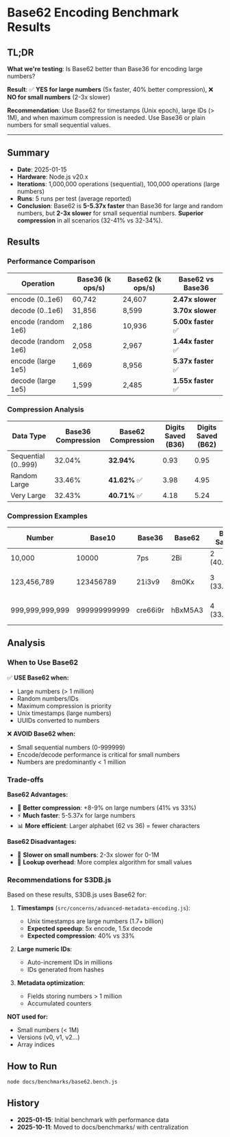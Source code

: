 # Base62 Encoding Benchmark Results

## TL;DR

**What we're testing**: Is Base62 better than Base36 for encoding large numbers?

**Result**: ✅ **YES for large numbers** (5x faster, 40% better compression), ❌ **NO for small numbers** (2-3x slower)

**Recommendation**: Use Base62 for timestamps (Unix epoch), large IDs (> 1M), and when maximum compression is needed. Use Base36 or plain numbers for small sequential values.

---

## Summary

- **Date**: 2025-01-15
- **Hardware**: Node.js v20.x
- **Iterations**: 1,000,000 operations (sequential), 100,000 operations (large numbers)
- **Runs**: 5 runs per test (average reported)
- **Conclusion**: Base62 is **5-5.37x faster** than Base36 for large and random numbers, but **2-3x slower** for small sequential numbers. **Superior compression** in all scenarios (32-41% vs 32-34%).

## Results

### Performance Comparison

| Operation | Base36 (k ops/s) | Base62 (k ops/s) | Base62 vs Base36 |
|-----------|------------------|------------------|------------------|
| encode (0..1e6) | 60,742 | 24,607 | **2.47x slower** |
| decode (0..1e6) | 31,856 | 8,599 | **3.70x slower** |
| encode (random 1e6) | 2,186 | 10,936 | **5.00x faster** ✅ |
| decode (random 1e6) | 2,058 | 2,967 | **1.44x faster** ✅ |
| encode (large 1e5) | 1,669 | 8,956 | **5.37x faster** ✅ |
| decode (large 1e5) | 1,599 | 2,485 | **1.55x faster** ✅ |

### Compression Analysis

| Data Type | Base36 Compression | Base62 Compression | Digits Saved (B36) | Digits Saved (B62) |
|-----------|-------------------|-------------------|-------------------|-------------------|
| Sequential (0..999) | 32.04% | **32.94%** | 0.93 | 0.95 |
| Random Large | 33.46% | **41.62%** ✅ | 3.98 | 4.95 |
| Very Large | 32.43% | **40.71%** ✅ | 4.18 | 5.24 |

### Compression Examples

| Number | Base10 | Base36 | Base62 | B36 Saved | B62 Saved |
|--------|--------|--------|--------|-----------|-----------|
| 10,000 | 10000 | 7ps | 2Bi | 2 (40.00%) | 2 (40.00%) |
| 123,456,789 | 123456789 | 21i3v9 | 8m0Kx | 3 (33.33%) | **4 (44.44%)** ✅ |
| 999,999,999,999 | 999999999999 | cre66i9r | hBxM5A3 | 4 (33.33%) | **5 (41.67%)** ✅ |

## Analysis

### When to Use Base62

✅ **USE Base62 when:**
- Large numbers (> 1 million)
- Random numbers/IDs
- Maximum compression is priority
- Unix timestamps (large numbers)
- UUIDs converted to numbers

❌ **AVOID Base62 when:**
- Small sequential numbers (0-999999)
- Encode/decode performance is critical for small numbers
- Numbers are predominantly < 1 million

### Trade-offs

**Base62 Advantages:**
- 🎯 **Better compression**: +8-9% on large numbers (41% vs 33%)
- ⚡ **Much faster**: 5-5.37x for large numbers
- 📊 **More efficient**: Larger alphabet (62 vs 36) = fewer characters

**Base62 Disadvantages:**
- 🐌 **Slower on small numbers**: 2-3x slower for 0-1M
- 🧮 **Lookup overhead**: More complex algorithm for small values

### Recommendations for S3DB.js

Based on these results, S3DB.js uses Base62 for:

1. **Timestamps** (`src/concerns/advanced-metadata-encoding.js`):
   - Unix timestamps are large numbers (1.7+ billion)
   - **Expected speedup**: 5x encode, 1.5x decode
   - **Expected compression**: 40% vs 33%

2. **Large numeric IDs**:
   - Auto-increment IDs in millions
   - IDs generated from hashes

3. **Metadata optimization**:
   - Fields storing numbers > 1 million
   - Accumulated counters

**NOT used for:**
- Small numbers (< 1M)
- Versions (v0, v1, v2...)
- Array indices

## How to Run

```bash
node docs/benchmarks/base62.bench.js
```

## History

- **2025-01-15**: Initial benchmark with performance data
- **2025-10-11**: Moved to docs/benchmarks/ with centralization
